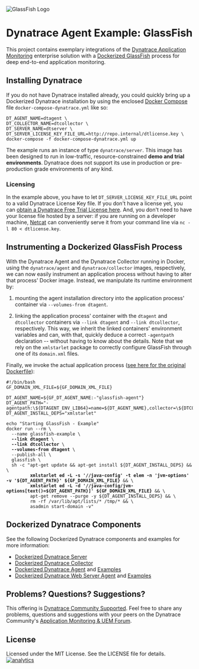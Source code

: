 ![GlassFish Logo](https://github.com/dynaTrace/Dynatrace-Docker/blob/images/glassfish-logo.png)

# Dynatrace Agent Example: GlassFish

This project contains exemplary integrations of the [Dynatrace Application Monitoring](http://www.dynatrace.com/en/products/application-monitoring.html) enterprise solution with a [Dockerized GlassFish](https://hub.docker.com/_/glassfish/) process for deep end-to-end application monitoring.

## Installing Dynatrace

If you do not have Dynatrace installed already, you could quickly bring up a Dockerized Dynatrace installation by using the enclosed [Docker Compose](https://docs.docker.com/compose/) file `docker-compose-dynatrace.yml` like so:

```
DT_AGENT_NAME=dtagent \
DT_COLLECTOR_NAME=dtcollector \
DT_SERVER_NAME=dtserver \
DT_SERVER_LICENSE_KEY_FILE_URL=http://repo.internal/dtlicense.key \
docker-compose -f docker-compose-dynatrace.yml up
```

The example runs an instance of type `dynatrace/server`. This image has been designed to run in low-traffic, resource-constrained **demo and trial environments**. Dynatrace does not support its use in production or pre-production grade environments of any kind.

### Licensing

In the example above, you have to let `DT_SERVER_LICENSE_KEY_FILE_URL` point to a valid Dynatrace License Key file. If you don't have a license yet, you can [obtain a Dynatrace Free Trial License here](http://bit.ly/dttrial-docker-github). And, you don't need to have your license file hosted by a server: if you are running on a developer machine, [Netcat](https://en.wikipedia.org/wiki/Netcat) can conveniently serve it from your command line via `nc -l 80 < dtlicense.key`.

## Instrumenting a Dockerized GlassFish Process

With the Dynatrace Agent and the Dynatrace Collector running in Docker, using the `dynatrace/agent` and `dynatrace/collector` images, respectively, we can now easily instrument an application process without having to alter that process' Docker image. Instead, we manipulate its runtime environment by:

1) mounting the agent installation directory into the application process' container via `--volumes-from dtagent`.

2) linking the application process' container with the `dtagent` and `dtcollector` containers via `--link dtagent` and `--link dtcollector`, respectively. This way, we inherit the linked containers' environment variables and can, with that, quickly deduce a correct `-agentpath` declaration -- without having to know about the details. Note that we rely on the `xmlstarlet` package to correctly configure GlassFish through one of its `domain.xml` files.

Finally, we invoke the actual application process ([see here for the original Dockerfile](https://github.com/docker-library/tomcat/blob/e36c4044b7ece1361f124aaf3560c2efd888b62f/8-jre8/Dockerfile)):

<pre><code>#!/bin/bash
GF_DOMAIN_XML_FILE=${GF_DOMAIN_XML_FILE}

DT_AGENT_NAME=${GF_DT_AGENT_NAME:-"glassfish-agent"}
DT_AGENT_PATH="-agentpath:\${DTAGENT_ENV_LIB64}=name=${DT_AGENT_NAME},collector=\${DTCOLLECTOR_ENV_HOST_NAME}"
DT_AGENT_INSTALL_DEPS="xmlstarlet"

echo "Starting GlassFish - Example"
docker run --rm \
  --name glassfish-example \
  <strong>--link dtagent</strong> \
  <strong>--link dtcollector</strong> \
  <strong>--volumes-from dtagent</strong> \
  --publish-all \
  glassfish \
  sh -c "apt-get update && apt-get install ${DT_AGENT_INSTALL_DEPS} && \
         <strong>xmlstarlet ed -L -s '//java-config' -t elem -n 'jvm-options' -v '${DT_AGENT_PATH}' ${GF_DOMAIN_XML_FILE}</strong> && \
         <strong>xmlstarlet ed -L -d '//java-config/jvm-options[text()=${DT_AGENT_PATH}]' ${GF_DOMAIN_XML_FILE}</strong> && \
         apt-get remove --purge -y ${DT_AGENT_INSTALL_DEPS} && \
         rm -rf /var/lib/apt/lists/* /tmp/* && \
         asadmin start-domain -v"
</code></pre>

## Dockerized Dynatrace Components

See the following Dockerized Dynatrace components and examples for more information:

- [Dockerized Dynatrace Server](https://github.com/dynaTrace/Dynatrace-Docker/tree/master/Dynatrace-Server)
- [Dockerized Dynatrace Collector](https://github.com/dynaTrace/Dynatrace-Docker/tree/master/Dynatrace-Collector)
- [Dockerized Dynatrace Agent](https://github.com/dynaTrace/Dynatrace-Docker/tree/master/Dynatrace-Agent) and [Examples](https://github.com/dynaTrace/Dynatrace-Docker/tree/master/Dynatrace-Agent-Examples)
- [Dockerized Dynatrace Web Server Agent](https://github.com/dynaTrace/Dynatrace-Docker/tree/master/Dynatrace-WebServer-Agent) and [Examples](https://github.com/dynaTrace/Dynatrace-Docker/tree/master/Dynatrace-WebServer-Agent-Examples)

## Problems? Questions? Suggestions?

This offering is [Dynatrace Community Supported](https://community.dynatrace.com/community/display/DL/Support+Levels#SupportLevels-Communitysupported/NotSupportedbyDynatrace(providedbyacommunitymember)). Feel free to share any problems, questions and suggestions with your peers on the Dynatrace Community's [Application Monitoring & UEM Forum](https://answers.dynatrace.com/spaces/146/index.html).

## License

Licensed under the MIT License. See the LICENSE file for details.
[![analytics](https://www.google-analytics.com/collect?v=1&t=pageview&_s=1&dl=https%3A%2F%2Fgithub.com%2FdynaTrace&dp=%2FDynatrace-Docker%2FDynatrace-Agent-Examples%2Ftomcat&dt=Dynatrace-Docker%2FDynatrace-Docker%2FDynatrace-Agent-Examples%2Ftomcat&_u=Dynatrace~&cid=github.com%2FdynaTrace&tid=UA-54510554-5&aip=1)]()